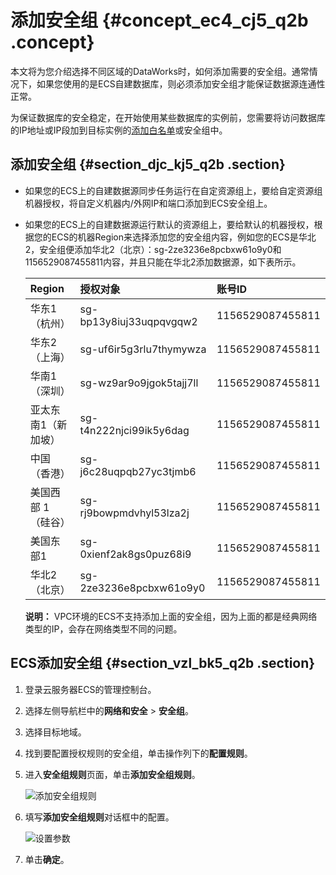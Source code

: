 # 添加安全组 {#concept_ec4_cj5_q2b .concept}

本文将为您介绍选择不同区域的DataWorks时，如何添加需要的安全组。通常情况下，如果您使用的是ECS自建数据库，则必须添加安全组才能保证数据源连通性正常。

为保证数据库的安全稳定，在开始使用某些数据库的实例前，您需要将访问数据库的IP地址或IP段加到目标实例的[添加白名单](intl.zh-CN/使用指南/数据集成/常见配置/添加白名单.md#)或安全组中。

## 添加安全组 {#section_djc_kj5_q2b .section}

-   如果您的ECS上的自建数据源同步任务运行在自定资源组上，要给自定资源组机器授权，将自定义机器内/外网IP和端口添加到ECS安全组上。
-   如果您的ECS上的自建数据源运行默认的资源组上，要给默认的机器授权，根据您的ECS的机器Region来选择添加您的安全组内容，例如您的ECS是华北2，安全组便添加华北2（北京）：sg-2ze3236e8pcbxw61o9y0和1156529087455811内容，并且只能在华北2添加数据源，如下表所示。

    |Region|授权对象|账号ID|
    |:-----|:---|:---|
    |华东1（杭州）|sg-bp13y8iuj33uqpqvgqw2|1156529087455811|
    |华东2（上海）|sg-uf6ir5g3rlu7thymywza|1156529087455811|
    |华南1（深圳）|sg-wz9ar9o9jgok5tajj7ll|1156529087455811|
    |亚太东南1（新加坡）|sg-t4n222njci99ik5y6dag|1156529087455811|
    |中国（香港）|sg-j6c28uqpqb27yc3tjmb6|1156529087455811|
    |美国西部 1 （硅谷）|sg-rj9bowpmdvhyl53lza2j|1156529087455811|
    |美国东部1|sg-0xienf2ak8gs0puz68i9|1156529087455811|
    |华北2（北京）|sg-2ze3236e8pcbxw61o9y0|1156529087455811|

    **说明：** VPC环境的ECS不支持添加上面的安全组，因为上面的都是经典网络类型的IP，会存在网络类型不同的问题。


## ECS添加安全组 {#section_vzl_bk5_q2b .section}

1.  登录云服务器ECS的管理控制台。
2.  选择左侧导航栏中的**网络和安全** \> **安全组**。
3.  选择目标地域。
4.  找到要配置授权规则的安全组，单击操作列下的**配置规则**。
5.  进入**安全组规则**页面，单击**添加安全组规则**。

    ![添加安全组规则](http://static-aliyun-doc.oss-cn-hangzhou.aliyuncs.com/assets/img/16264/15659475388535_zh-CN.jpg)

6.  填写**添加安全组规则**对话框中的配置。

    ![设置参数](http://static-aliyun-doc.oss-cn-hangzhou.aliyuncs.com/assets/img/16264/15659475398536_zh-CN.jpg)

7.  单击**确定**。


